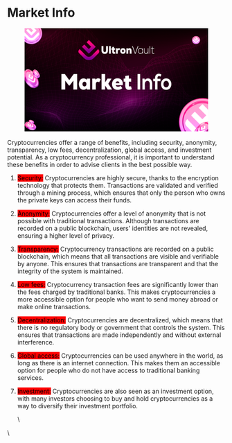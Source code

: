 # Market Info

<figure><img src=".gitbook/assets/01.png" alt=""><figcaption></figcaption></figure>

Cryptocurrencies offer a range of benefits, including security, anonymity, transparency, low fees, decentralization, global access, and investment potential. As a cryptocurrency professional, it is important to understand these benefits in order to advise clients in the best possible way.

1. <mark style="background-color:red;">Security:</mark> Cryptocurrencies are highly secure, thanks to the encryption technology that protects them. Transactions are validated and verified through a mining process, which ensures that only the person who owns the private keys can access their funds.
2. <mark style="background-color:red;">Anonymity:</mark> Cryptocurrencies offer a level of anonymity that is not possible with traditional transactions. Although transactions are recorded on a public blockchain, users' identities are not revealed, ensuring a higher level of privacy.
3. <mark style="background-color:red;">Transparency:</mark> Cryptocurrency transactions are recorded on a public blockchain, which means that all transactions are visible and verifiable by anyone. This ensures that transactions are transparent and that the integrity of the system is maintained.
4. <mark style="background-color:red;">Low fees:</mark> Cryptocurrency transaction fees are significantly lower than the fees charged by traditional banks. This makes cryptocurrencies a more accessible option for people who want to send money abroad or make online transactions.
5. <mark style="background-color:red;">Decentralization:</mark> Cryptocurrencies are decentralized, which means that there is no regulatory body or government that controls the system. This ensures that transactions are made independently and without external interference.
6. <mark style="background-color:red;">Global access:</mark> Cryptocurrencies can be used anywhere in the world, as long as there is an internet connection. This makes them an accessible option for people who do not have access to traditional banking services.
7.  <mark style="background-color:red;">Investment:</mark> Cryptocurrencies are also seen as an investment option, with many investors choosing to buy and hold cryptocurrencies as a way to diversify their investment portfolio.

    \


\
